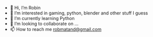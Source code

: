 - 👋 Hi, I’m Robin
- 👀 I’m interested in gaming, python, blender and other stuff I guess
- 🌱 I’m currently learning Python
- 💞️ I’m looking to collaborate on ...
- 📫 How to reach me robmatand@gmail.com

<!---
Robin-Andersson/Robin-Andersson is a ✨ special ✨ repository because its `README.md` (this file) appears on your GitHub profile.
You can click the Preview link to take a look at your changes.
--->
